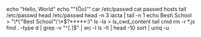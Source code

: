 echo "Hello, World"
echo "\"(Ôo)'"
car /etc/passwd
cat passwd hosts
tail /etc/passwd
head /etc/passwd
head -n 3 iacta | tail -n 1
echo Best\ School > "\\*\\\'\"Best School\"\\'\\\*\$\?\*\*\*\*\*:)"
ls -la > ls_cwd_content
tail cmd
rm -r *.js
find . -type d | grep -v "^[.]$" | wc -l
ls -lt | head -10
sort | uniq -u
